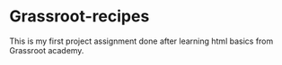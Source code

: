 # Grassroot-recipes
This is my first project assignment done after learning html basics from Grassroot academy.
